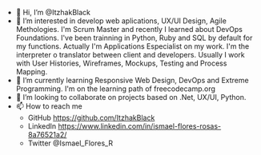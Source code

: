 - 👋 Hi, I’m @ItzhakBlack
- 👀 I’m interested in develop web aplications, UX/UI Design, Agile Methologies. I'm Scrum Master and recently I learned about DevOps Foundations. I've been trainning
     in Python, Ruby and SQL by default for my functions.
     Actually I'm Applications Especialist on my work. I'm the interpreter o translator between client and developers. Usually I work with User Histories, Wireframes,
     Mockups, Testing and Process Mapping.
- 🌱 I’m currently learning Responsive Web Design, DevOps and Extreme Programming. I'm on the learning path of freecodecamp.org
- 💞️ I’m looking to collaborate on projects based on .Net, UX/UI, Python.
- 📫 How to reach me 
     - GitHub   https://github.com/ItzhakBlack
     - LinkedIn https://www.linkedin.com/in/ismael-flores-rosas-8a76521a2/
     - Twitter  @Ismael_Flores_R

<!---
ItzhakBlack/ItzhakBlack is a ✨ special ✨ repository because its `README.md` (this file) appears on your GitHub profile.
You can click the Preview link to take a look at your changes.
--->
